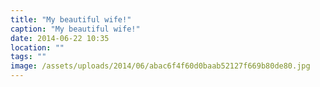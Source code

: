 ```yaml
---
title: "My beautiful wife!"
caption: "My beautiful wife!"
date: 2014-06-22 10:35
location: ""
tags: ""
image: /assets/uploads/2014/06/abac6f4f60d0baab52127f669b80de80.jpg
---
```

